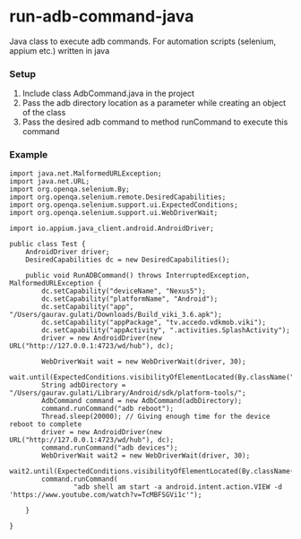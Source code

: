 # run-adb-command-java
Java class to execute adb commands. For automation scripts (selenium, appium etc.) written in java

### Setup
1. Include class AdbCommand.java in the project
2. Pass the adb directory location as a parameter while creating an object of the class
3. Pass the desired adb command to method runCommand to execute this command

### Example
```
import java.net.MalformedURLException;
import java.net.URL;
import org.openqa.selenium.By;
import org.openqa.selenium.remote.DesiredCapabilities;
import org.openqa.selenium.support.ui.ExpectedConditions;
import org.openqa.selenium.support.ui.WebDriverWait;

import io.appium.java_client.android.AndroidDriver;

public class Test {
	AndroidDriver driver;
	DesiredCapabilities dc = new DesiredCapabilities();

	public void RunADBCommand() throws InterruptedException, MalformedURLException {
		dc.setCapability("deviceName", "Nexus5");
		dc.setCapability("platformName", "Android");
		dc.setCapability("app", "/Users/gaurav.gulati/Downloads/Build_viki_3.6.apk");
		dc.setCapability("appPackage", "tv.accedo.vdkmob.viki");
		dc.setCapability("appActivity", ".activities.SplashActivity");
		driver = new AndroidDriver(new URL("http://127.0.0.1:4723/wd/hub"), dc);

		WebDriverWait wait = new WebDriverWait(driver, 30);
		wait.until(ExpectedConditions.visibilityOfElementLocated(By.className("android.widget.ImageButton")));
		String adbDirectory = "/Users/gaurav.gulati/Library/Android/sdk/platform-tools/";
		AdbCommand command = new AdbCommand(adbDirectory);
		command.runCommand("adb reboot");
		Thread.sleep(20000); // Giving enough time for the device reboot to complete
		driver = new AndroidDriver(new URL("http://127.0.0.1:4723/wd/hub"), dc);
		command.runCommand("adb devices");
		WebDriverWait wait2 = new WebDriverWait(driver, 30);
		wait2.until(ExpectedConditions.visibilityOfElementLocated(By.className("android.widget.ImageButton")));
		command.runCommand(
				"adb shell am start -a android.intent.action.VIEW -d 'https://www.youtube.com/watch?v=TcMBFSGVi1c'");

	}

}
```
